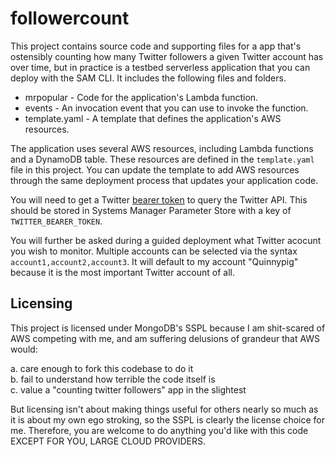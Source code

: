 # followercount

This project contains source code and supporting files for a app that's ostensibly counting how many Twitter followers a given Twitter account has over time, but in practice is a testbed serverless application that you can deploy with the SAM CLI. It includes the following files and folders.

- mrpopular - Code for the application's Lambda function.
- events - An invocation event that you can use to invoke the function.
- template.yaml - A template that defines the application's AWS resources.

The application uses several AWS resources, including Lambda functions and a DynamoDB table. These resources are defined in the `template.yaml` file in this project. You can update the template to add AWS resources through the same deployment process that updates your application code.

You will need to get a Twitter [bearer token](https://developer.twitter.com/en/docs/authentication/overview) to query the Twitter API. This should be stored in Systems Manager Parameter Store with a key of `TWITTER_BEARER_TOKEN`. 

You will further be asked during a guided deployment what Twitter acocunt you wish to monitor. Multiple accounts can be selected via the syntax `account1,account2,account3`. It will default to my account "Quinnypig" because it is the most important Twitter account of all.

## Licensing

This project is licensed under MongoDB's SSPL because I am shit-scared of AWS competing with me, and am suffering delusions of grandeur that AWS would:

a. care enough to fork this codebase to do it  
b. fail to understand how terrible the code itself is  
c. value a "counting twitter followers" app in the slightest


But licensing isn't about making things useful for others nearly so much as it is about my own ego stroking, so the SSPL is clearly the license choice for me. Therefore, you are welcome to do anything you'd like with this code EXCEPT FOR YOU, LARGE CLOUD PROVIDERS. 
